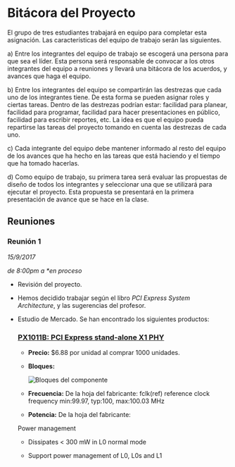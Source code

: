# Bitácora del Proyecto

El grupo de tres estudiantes trabajará en equipo para completar esta asignación. Las características del equipo de trabajo serán las siguientes.

  a) Entre los integrantes del equipo de trabajo se escogerá una persona para que sea el
líder. Esta persona será responsable de convocar a los otros integrantes del equipo a
reuniones y llevará una bitácora de los acuerdos, y avances que haga el equipo.

  b) Entre los integrantes del equipo se compartirán las destrezas que cada uno de los integrantes tiene. De esta forma se pueden asignar roles y ciertas tareas. Dentro de las destrezas podrían estar: facilidad para planear, facilidad para programar, facilidad para hacer presentaciones en público, facilidad para escribir reportes, etc. La idea es que el equipo pueda repartirse las tareas del proyecto tomando en cuenta las destrezas de cada uno.

  c) Cada integrante del equipo debe mantener informado al resto del equipo de los avances que ha hecho en las tareas que está haciendo y el tiempo que ha tomado hacerlas.

  d) Como equipo de trabajo, su primera tarea será evaluar las propuestas de diseño de todos los integrantes y seleccionar una que se utilizará para ejecutar el proyecto. Esta propuesta se presentará en la primera presentación de avance que se hace en la clase.

  ## Reuniones

  ### Reunión 1
  _15/9/2017_

  _de 8:00pm a *en proceso_

   - Revisión del proyecto.
   - Hemos decidido trabajar según el libro _PCI Express System Architecture_, y las sugerencias del profesor.
   - Estudio de Mercado.
     Se han encontrado los siguientes productos:
     ### [PX1011B: PCI Express stand-alone X1 PHY](https://www.nxp.com/products/interfaces/pci-express/pci-express-stand-alone-x1-phy:PX1011B)

     - __Precio:__ $6.88 por unidad al comprar 1000 unidades.
     - __Bloques:__

       ![Bloques del componente](https://www.nxp.com/assets/images/en/block-diagrams/002aac211.gif)

     - __Frecuencia:__ De la hoja del fabricante: fclk(ref) reference clock frequency min:99.97, typ:100, max:100.03 MHz

     - __Potencia:__ De la hoja del fabricante:

      Power management

      - Dissipates < 300 mW in L0 normal mode

      - Support power management of L0, L0s and L1
